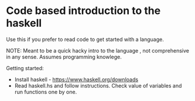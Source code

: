 # Code based introduction to the haskell

Use this if you prefer to read code to get started with a language.

NOTE: Meant to be a quick hacky intro to the language , not comprehensive in any sense. Assumes programming knowlege.

Getting started:
- Install haskell - https://www.haskell.org/downloads
- Read haskell.hs and follow instructions. Check value of variables and run functions one by one.
